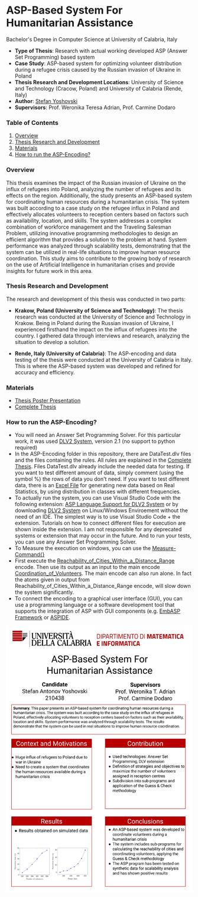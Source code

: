# ASP-Based System For Humanitarian Assistance

Bachelor's Degree in Computer Science at University of Calabria, Italy

- **Type of Thesis**: Research with actual working developed ASP (Answer Set Programming) based system
- **Case Study**: ASP-based system for optimizing volunteer distribution during a refugee crisis caused by the Russian invasion of Ukraine in Poland
- **Thesis Research and Development Locations**: University of Science and Technology (Cracow, Poland) and University of Calabria (Rende, Italy)
- **Author**: [Stefan Yoshovski](https://www.linkedin.com/in/stefan-yoshovski/?locale=en_US)
- **Supervisors**: Prof. Weronika Teresa Adrian, Prof. Carmine Dodaro

### Table of Contents

1. [Overview](#overview)
2. [Thesis Research and Development](#thesis-research-and-development)
3. [Materials](#materials)
4. [How to run the ASP-Encoding?](#how-to-run-the-asp-encoding)

### Overview
This thesis examines the impact of the Russian invasion of Ukraine on the influx of refugees into Poland, analyzing the number of refugees and its effects on the region. Additionally, the study presents an ASP-based system for coordinating human resources during a humanitarian crisis. The system was built according to a case study on the refugee influx in Poland and effectively allocates volunteers to reception centers based on factors such as availability, location, and skills. The system addresses a complex combination of workforce management and the Traveling Salesman Problem, utilizing innovative programming methodologies to design an efficient algorithm that provides a solution to the problem at hand. System performance was analyzed through scalability tests, demonstrating that the system can be utilized in real-life situations to improve human resource coordination. This study aims to contribute to the growing body of research on the use of Artificial Intelligence in humanitarian crises and provide insights for future work in this area.

### Thesis Research and Development
The research and development of this thesis was conducted in two parts:
- **Krakow, Poland (University of Science and Technology)**: The thesis research was conducted at the University of Science and Technology in Krakow. Being in Poland during the Russian invasion of Ukraine, I experienced firsthand the impact on the influx of refugees into the country. I gathered data through interviews and research, analyzing the situation to develop a solution.

- **Rende, Italy (University of Calabria)**: The ASP-encoding and data testing of the thesis were conducted at the University of Calabria in Italy. This is where the ASP-based system was developed and refined for accuracy and efficiency.

### Materials

- [Thesis Poster Presentation](./Resources/Graphs_and_Data/Poster_Presentation.pdf)
- [Complete Thesis](./Resources/Graphs_and_Data/ASP_based_system_for_humanitarian_assistance.pdf)


### How to run the ASP-Encoding?
- You will need an Answer Set Programming Solver. For this particular work, it was used [DLV2 System](https://dlv.demacs.unical.it/), version 2.1 (no support to python required)
- In the ASP-Encoding folder in this repository, there are DataTest.dlv files and the files containing the rules. All rules are explained in the [Complete Thesis](./Resources/Graphs_and_Data/ASP_based_system_for_humanitarian_assistance.pdf). Files DataTest.dlv already include the needed data for testing. If you want to test different amount of data, simply comment (using the symbol %) the rows of data you don't need. If you want to test different data, there is an [Excel File](./Resources/Data_Randomizer/randomData.xlsb.xlsx) for generating new data based on Real Statistics, by using distribution in classes with different frequencies.
- To actually run the system, you can use Visual Studio Code with the following extension: [ASP Language Support for DLV2 System](https://marketplace.visualstudio.com/items?itemName=RiccardoCarnevali.asp-language-support-dlv2) or by downloading [DLV2 System](https://dlv.demacs.unical.it/) on Linux/Windows Enviroement without the need of an IDE. The simplest way is to use Visual Studio Code + the extension. Tutorials on how to connect different files for execution are shown inside the extension. I am not responsible for any deprecated systems or extension that may occur in the future. And to run your tests, you can use any Answer Set Programming Solver.
- To Measure the execution on windows, you can use the [Measure-Command{<program>}](https://learn.microsoft.com/en-us/powershell/module/microsoft.powershell.utility/measure-command?view=powershell-7.3)
- First execute the [Reachability_of_Cities_Within_a_Distance_Range](./ASP_Encoding/Reachability_of_Cities_Within_a_Distance_Range) encode. Then use its output as an input to the main encode [Coordination_of_Volunteers](./ASP_Encoding/Coordination_of_Volunteers). The main encode can also run alone. In fact the atoms given in output from Reachability_of_Cities_Within_a_Distance_Range encode, will slow down the system significantly.
- To connect the encoding to a graphical user interface (GUI), you can use a programming language or a software development tool that supports the integration of ASP with GUI components (e.g. [EmbASP Framework](https://www.mat.unical.it/calimeri/projects/embasp/) or [ASPIDE](https://www.mat.unical.it/ricca/aspide/).

![Thesis Poster Presentation](./Resources/Graphs_and_Data/Poster_Presentation.jpg)



